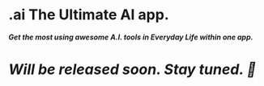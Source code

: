 # .ai The Ultimate AI app.
**_Get the most using awesome A.I. tools in Everyday Life within one app._**

# _Will be released soon. Stay tuned. 🎉_
